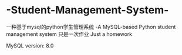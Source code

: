 # -Student-Management-System-
一种基于mysql的python学生管理系统 
-A MySQL-based Python student management system
只是一次作业
Just a homework

MySQL version: 8.0
